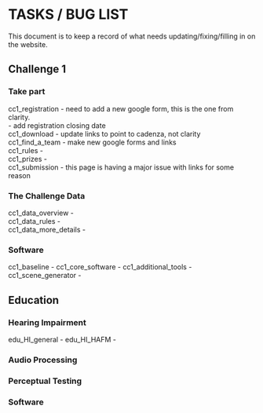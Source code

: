 # TASKS / BUG LIST

This document is to keep a record of what needs updating/fixing/filling in on the website.

## Challenge 1

### Take part
cc1_registration - need to add a new google form, this is the one from clarity.  
                 - add registration closing date  
cc1_download - update links to point to cadenza, not clarity  
cc1_find_a_team - make new google forms and links  
cc1_rules -   
cc1_prizes -   
cc1_submission - this page is having a major issue with links for some reason  

### The Challenge Data  
cc1_data_overview -   
cc1_data_rules -   
cc1_data_more_details -   

### Software
cc1_baseline - 
cc1_core_software - 
cc1_additional_tools - 
cc1_scene_generator - 

## Education
### Hearing Impairment
edu_HI_general - 
edu_HI_HAFM - 

### Audio Processing


### Perceptual Testing


### Software




